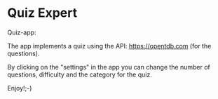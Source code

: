 # Quiz Expert

Quiz-app:

The app implements a quiz using the API:
https://opentdb.com (for the questions).

By clicking on the "settings" in the app you can change 
the number of questions, difficulty and the category for the quiz.

Enjoy!;-)
